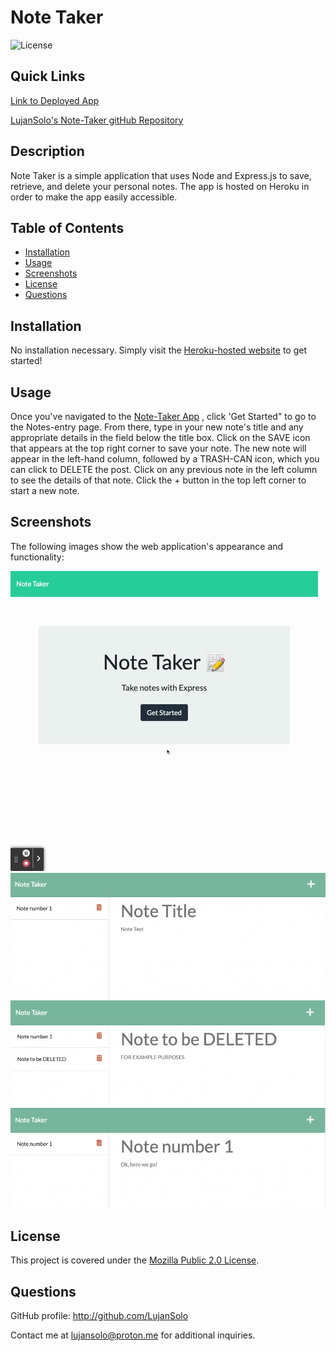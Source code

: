 
# Note Taker

![License](https://img.shields.io/badge/License-MPL_2.0-brightgreen.svg)

## Quick Links

[Link to Deployed App](https://lujan-notetaker-app.herokuapp.com/)

[LujanSolo's Note-Taker gitHub Repository](https://github.com/LujanSolo/note-taker)

## Description
  
Note Taker is a simple application that uses Node and Express.js to save, retrieve, and delete your personal notes. The app is hosted on Heroku in order to make the app easily accessible.

## Table of Contents

- [Installation](#installation)
- [Usage](#usage)
- [Screenshots](#screenshots)
- [License](#license)
- [Questions](#questions)

## Installation

No installation necessary. Simply visit the [Heroku-hosted website](https://lujan-notetaker-app.herokuapp.com/) to get started!

## Usage

Once you've navigated to the [Note-Taker App](https://lujan-notetaker-app.herokuapp.com/) , click 'Get Started" to go to the Notes-entry page. From there, type in your new note's title and any appropriate details in the field below the title box. Click on the SAVE icon that appears at the top right corner to save your note. The new note will appear in the left-hand column, followed by a TRASH-CAN icon, which you can click to DELETE the post. Click on any previous note in the left column to see the details of that note. Click the + button in the top left corner to start a new note.

## Screenshots

The following images show the web application's appearance and functionality:

![gif detailing functionality of app](/images/Note%20Taker.gif)
![Starting page for notes with a single entry. Form has + button to add a new note, title fields, text fields, and a column with existing note(s), each with its own delete button.](/images/noteTaker3.png)
![image showing note with deleted option](/images/noteTaker1.png)
![initial note added to app's main page](/images/noteTaker2.png)

## License

This project is covered under the [Mozilla Public 2.0 License](https://opensource.org/licenses/MPL-2.0).


## Questions

GitHub profile: http://github.com/LujanSolo

Contact me at lujansolo@proton.me for additional inquiries.